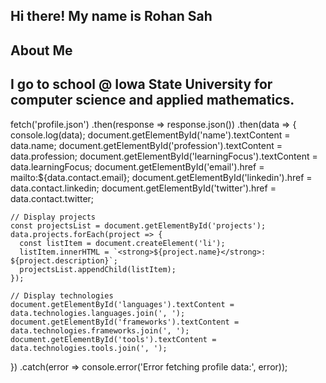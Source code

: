 ## Hi there! My name is Rohan Sah
## About Me
## I go to school @ Iowa State University for computer science and applied mathematics. 
fetch('profile.json')
  .then(response => response.json())
  .then(data => {
    console.log(data);
    document.getElementById('name').textContent = data.name;
    document.getElementById('profession').textContent = data.profession;
    document.getElementById('learningFocus').textContent = data.learningFocus;
    document.getElementById('email').href = mailto:${data.contact.email};
    document.getElementById('linkedin').href = data.contact.linkedin;
    document.getElementById('twitter').href = data.contact.twitter;

    // Display projects
    const projectsList = document.getElementById('projects');
    data.projects.forEach(project => {
      const listItem = document.createElement('li');
      listItem.innerHTML = `<strong>${project.name}</strong>: ${project.description}`;
      projectsList.appendChild(listItem);
    });

    // Display technologies
    document.getElementById('languages').textContent = data.technologies.languages.join(', ');
    document.getElementById('frameworks').textContent = data.technologies.frameworks.join(', ');
    document.getElementById('tools').textContent = data.technologies.tools.join(', ');
  })
  .catch(error => console.error('Error fetching profile data:', error));

<!--
**exploratoryprorammer/exploratoryprorammer** is a ✨ _special_ ✨ repository because its `README.md` (this file) appears on your GitHub profile.

Here are some ideas to get you started:

- 🔭 I’m currently working on ...
- 🌱 I’m currently learning ...
- 👯 I’m looking to collaborate on ...
- 🤔 I’m looking for help with ...
- 💬 Ask me about ...
- 📫 How to reach me: ...
- 😄 Pronouns: ...
- ⚡ Fun fact: ...
-->
